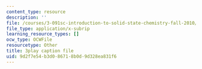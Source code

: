 ```yaml
---
content_type: resource
description: ''
file: /courses/3-091sc-introduction-to-solid-state-chemistry-fall-2010/9d2f7e54b3d086718b0d9d328ea831f6_h1dWUja7_5A.srt
file_type: application/x-subrip
learning_resource_types: []
ocw_type: OCWFile
resourcetype: Other
title: 3play caption file
uid: 9d2f7e54-b3d0-8671-8b0d-9d328ea831f6
---
```

